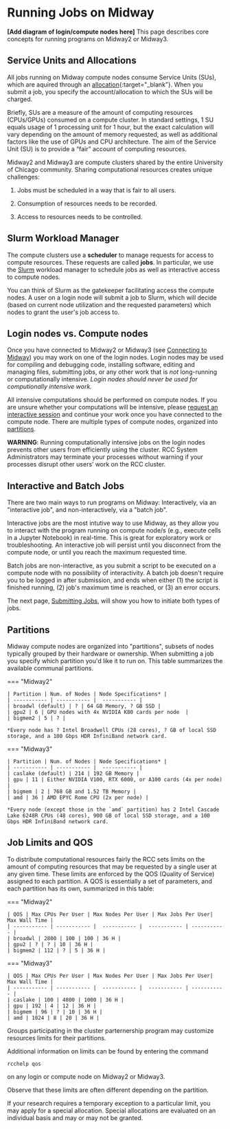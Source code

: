 # Running Jobs on Midway

**[Add diagram of login/compute nodes here]**
This page describes core concepts for running programs on
Midway2 or Midway3. 

## Service Units and Allocations  
All jobs running on Midway compute nodes consume
Service Units (SUs), which are aquired through an [allocation](https://rcc.uchicago.edu/accounts-allocations/request-allocation){:target="_blank"}. When you submit a job, you specify the account/allocation to which the SUs will be charged.

Briefly, SUs are a measure of the amount of computing resources (CPUs/GPUs) consumed on a compute cluster. In standard settings, 1 SU equals usage of 1 processing unit for 1 hour, but the exact calculation will vary depending on the amount of memory requested, as well as additional factors like the use of GPUs and CPU architecture. The aim of the Service Unit (SU) is to provide a “fair” account of computing resources. 

Midway2 and Midway3 are compute clusters shared by the entire University of Chicago community. Sharing computational resources creates unique challenges:

1. Jobs must be scheduled in a way that is fair to all users.

2. Consumption of resources needs to be recorded.

3. Access to resources needs to be controlled.

## Slurm Workload Manager

The compute clusters use a **scheduler** to manage requests for
access to compute resources. These requests are called **jobs**. In
particular, we use the [Slurm](http://slurm.schedmd.com) workload manager to schedule jobs as
well as interactive access to compute nodes.  

You can think of Slurm as the gatekeeper facilitating access the compute nodes. A user on a login node will submit a job to Slurm, which will decide (based on current node utilization and the requested parameters) which nodes to grant the user's job access to. 

## Login nodes vs. Compute nodes

Once you have connected to Midway2 or Midway3 (see [Connecting to Midway](midway_connecting.md)) you may work on one of the login nodes. Login nodes may be used for compiling and debugging code, installing software, editing and managing files, submitting jobs, or any other work that is *not* long-running or computationally intensive. *Login nodes should never be used for computionally intensive work.*

All intensive computations should be performed on compute nodes. If you are unsure whether your computations will be intensive, please [request an interactive session](midway_submitting_jobs.md#interactive-jobs) and continue your work once you have connected to the compute node. There are multiple types of compute nodes, organized into [partitions](#partitions).

**WARNING**: Running computationally intensive jobs on the login nodes prevents other users from efficiently using the cluster. RCC System Administrators may terminate your processes without warning if your processes disrupt other users’ work on the RCC cluster.  

## Interactive and Batch Jobs  
There are two main ways to run programs on Midway: Interactively, via an "interactive job", and non-interactively, via a "batch job".  

Interactive jobs are the most intutive way to use Midway, as they allow you to interact with the program running on compute node/s (e.g., execute cells in a Jupyter Notebook) in real-time. This is great for exploratory work or troubleshooting. An interactive job will persist until you disconnect from the compute node, or until you reach the maximum requested time.  

Batch jobs are non-interactive, as you submit a script to be executed on a compute node with no possibility of interactivity. A batch job doesn't require you to be logged in after submission, and ends when either (1) the script is finished running, (2) job's maximum time is reached, or (3) an error occurs. 

The next page, [Submitting Jobs](midway_submitting_jobs.md), will show you how to initiate both types of jobs.

## Partitions
Midway compute nodes are organized into "partitions", subsets of nodes typically grouped by their hardware or ownership. When submitting a job you specify which partition you'd like it to run on. This table summarizes the available communal partitions. 

=== "Midway2"

    | Partition | Num. of Nodes | Node Specifications* |  
    | ----------- | ----------- |  ----------- |
    | broadwl (default) | ? | 64 GB Memory, ? GB SSD |
    | gpu2 | 6 | GPU nodes with 4x NVIDIA K80 cards per node  | 
    | bigmem2 | 5 | ? |

    *Every node has ? Intel Broadwell CPUs (28 cores), ? GB of local SSD storage, and a 100 Gbps HDR InfiniBand network card. 

=== "Midway3"

    | Partition | Num. of Nodes | Node Specifications* |  
    | ----------- | ----------- |  ----------- |  
    | caslake (default) | 214 | 192 GB Memory |
    | gpu | 11 | Either NVIDIA V100, RTX 6000, or A100 cards (4x per node) | 
    | bigmem | 2 | 768 GB and 1.52 TB Memory | 
    | amd | 36 | AMD EPYC Rome CPU (2x per node) | 

    *Every node (except those in the `amd` partition) has 2 Intel Cascade Lake 6248R CPUs (48 cores), 900 GB of local SSD storage, and a 100 Gbps HDR InfiniBand network card.

## Job Limits and QOS
To distribute computational resources fairly the RCC sets limits on the amount of computing resources that may be requested by a single user at any given time. These limits are enforced by the QOS (Quality of Service) assigned to each partition. A QOS is essentially a set of parameters, and each partition has its own, summarized in this table:

=== "Midway2"

    | QOS | Max CPUs Per User | Max Nodes Per User | Max Jobs Per User|  Max Wall Time | 
    | ----------- | ----------- |  ----------- |  ----------- | ----------- |
    | broadwl | 2800 | 100 | 100 | 36 H |
    | gpu2 | ? | ? | 10 | 36 H | 
    | bigmem2 | 112 | ? | 5 | 36 H |

=== "Midway3"

    | QOS | Max CPUs Per User | Max Nodes Per User | Max Jobs Per User|  Max Wall Time | 
    | ----------- | ----------- |  ----------- |  ----------- | ----------- |
    | caslake | 100 | 4800 | 1000 | 36 H |
    | gpu | 192 | 4 | 12 | 36 H | 
    | bigmem | 96 | ? | 10 | 36 H |
    | amd | 1024 | 8 | 20 | 36 H |

Groups participating in the cluster parternership program may customize resources limits for their partitions.

Additional information on limits can be found by entering the command 
```
rcchelp qos
``` 
on any login or compute node on Midway2 or Midway3.

Observe that these limits are often different depending on the partition.

If your research requires a temporary exception to a particular limit, you may apply for a special allocation. Special allocations are evaluated on an individual basis and may or may not be granted.